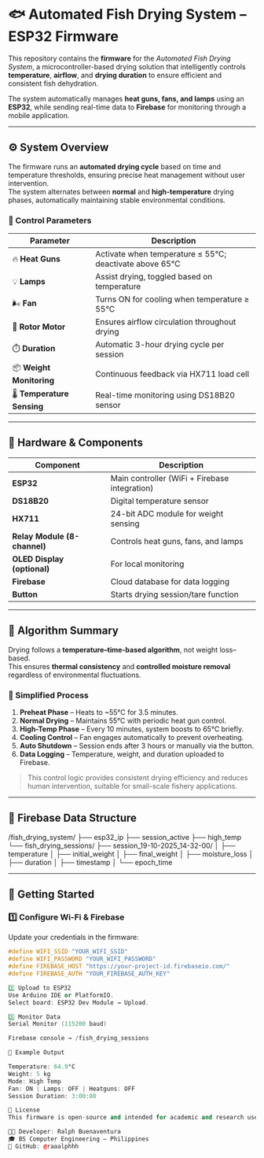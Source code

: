 # 🐟 Automated Fish Drying System – ESP32 Firmware

This repository contains the **firmware** for the *Automated Fish Drying System*, a microcontroller-based drying solution that intelligently controls **temperature**, **airflow**, and **drying duration** to ensure efficient and consistent fish dehydration.  

The system automatically manages **heat guns, fans, and lamps** using an **ESP32**, while sending real-time data to **Firebase** for monitoring through a mobile application.

---

## ⚙️ System Overview

The firmware runs an **automated drying cycle** based on time and temperature thresholds, ensuring precise heat management without user intervention.  
The system alternates between **normal** and **high-temperature** drying phases, automatically maintaining stable environmental conditions.

### 🔑 Control Parameters
| Parameter | Description |
|------------|-------------|
| 🔥 **Heat Guns** | Activate when temperature ≤ 55°C; deactivate above 65°C |
| 💡 **Lamps** | Assist drying, toggled based on temperature |
| 🌬️ **Fan** | Turns ON for cooling when temperature ≥ 55°C |
| 🔄 **Rotor Motor** | Ensures airflow circulation throughout drying |
| ⏱️ **Duration** | Automatic 3-hour drying cycle per session |
| 📦 **Weight Monitoring** | Continuous feedback via HX711 load cell |
| 🌡️ **Temperature Sensing** | Real-time monitoring using DS18B20 sensor |

---

## 🧰 Hardware & Components

| Component | Description |
|------------|-------------|
| **ESP32** | Main controller (WiFi + Firebase integration) |
| **DS18B20** | Digital temperature sensor |
| **HX711** | 24-bit ADC module for weight sensing |
| **Relay Module (8-channel)** | Controls heat guns, fans, and lamps |
| **OLED Display (optional)** | For local monitoring |
| **Firebase** | Cloud database for data logging |
| **Button** | Starts drying session/tare function |

---

## 🧩 Algorithm Summary

Drying follows a **temperature–time-based algorithm**, not weight loss–based.  
This ensures **thermal consistency** and **controlled moisture removal** regardless of environmental fluctuations.

### 🧠 Simplified Process
1. **Preheat Phase** – Heats to ~55°C for 3.5 minutes.  
2. **Normal Drying** – Maintains 55°C with periodic heat gun control.  
3. **High-Temp Phase** – Every 10 minutes, system boosts to 65°C briefly.  
4. **Cooling Control** – Fan engages automatically to prevent overheating.  
5. **Auto Shutdown** – Session ends after 3 hours or manually via the button.  
6. **Data Logging** – Temperature, weight, and duration uploaded to Firebase.  

> This control logic provides consistent drying efficiency and reduces human intervention, suitable for small-scale fishery applications.

---

## 📡 Firebase Data Structure

/fish_drying_system/
├── esp32_ip
├── session_active
├── high_temp
└── fish_drying_sessions/
├── session_19-10-2025_14-32-00/
│ ├── temperature
│ ├── initial_weight
│ ├── final_weight
│ ├── moisture_loss
│ ├── duration
│ ├── timestamp
│ └── epoch_time


---

## 🚀 Getting Started

### 1️⃣ Configure Wi-Fi & Firebase
Update your credentials in the firmware:
```cpp
#define WIFI_SSID "YOUR_WIFI_SSID"
#define WIFI_PASSWORD "YOUR_WIFI_PASSWORD"
#define FIREBASE_HOST "https://your-project-id.firebaseio.com/"
#define FIREBASE_AUTH "YOUR_FIREBASE_AUTH_KEY"

2️⃣ Upload to ESP32
Use Arduino IDE or PlatformIO.
Select board: ESP32 Dev Module → Upload.

3️⃣ Monitor Data
Serial Monitor (115200 baud)

Firebase console → /fish_drying_sessions

🧪 Example Output

Temperature: 64.9°C
Weight: 5 kg
Mode: High Temp
Fan: ON | Lamps: OFF | Heatguns: OFF
Session Duration: 3:00:00

📜 License
This firmware is open-source and intended for academic and research use under the MIT License.

👨‍💻 Developer: Ralph Buenaventura
🎓 BS Computer Engineering – Philippines
📍 GitHub: @raaalphhh

